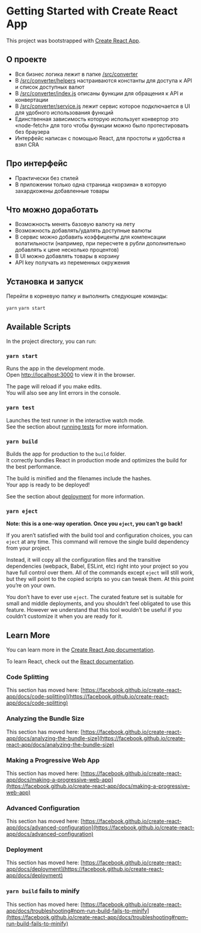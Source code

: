 # Getting Started with Create React App

This project was bootstrapped with [Create React App](https://github.com/facebook/create-react-app).

## О проекте

- Вся бизнес логика лежит в папке [/src/converter](/src/converter) 
- В [/src/converter/helpers](/src/converter/helpers) настраиваются константы для доступа к API и список доступных валют
- В [/src/converter/index.js](/src/converter/index.js) описаны функции для обращения к API и конвертации
- В [/src/converter/service.js](/src/converter/service.js) лежит сервис которое подключается в UI для удобного использования функций
- Единственная зависимость которую использует конвертор это «node-fetch» для того чтобы функции можно было протестировать без браузера
- Интерфейс написан с помощью React, для простоты и удобства я взял CRA

## Про интерфейс

- Практически без стилей
- В приложении только одна страница «корзина» в которую захардкожены добавленные товары

## Что можно доработать

- Возможность менять базовую валюту на лету
- Возможность добавлять/удалять доступные валюты
- В сервис можно добавить коэффиценты для компенсации волатильности (например, при пересчете в рубли дополнительно добавлять к цене несколько процентов)
- В UI можно добавлять товары в корзину
- API key получать из переменных окружения

## Установка и запуск

Перейти в корневую папку и выполнить следующие команды:

`yarn`
`yarn start`

## Available Scripts

In the project directory, you can run:

### `yarn start`

Runs the app in the development mode.\
Open [http://localhost:3000](http://localhost:3000) to view it in the browser.

The page will reload if you make edits.\
You will also see any lint errors in the console.

### `yarn test`

Launches the test runner in the interactive watch mode.\
See the section about [running tests](https://facebook.github.io/create-react-app/docs/running-tests) for more information.

### `yarn build`

Builds the app for production to the `build` folder.\
It correctly bundles React in production mode and optimizes the build for the best performance.

The build is minified and the filenames include the hashes.\
Your app is ready to be deployed!

See the section about [deployment](https://facebook.github.io/create-react-app/docs/deployment) for more information.

### `yarn eject`

**Note: this is a one-way operation. Once you `eject`, you can’t go back!**

If you aren’t satisfied with the build tool and configuration choices, you can `eject` at any time. This command will remove the single build dependency from your project.

Instead, it will copy all the configuration files and the transitive dependencies (webpack, Babel, ESLint, etc) right into your project so you have full control over them. All of the commands except `eject` will still work, but they will point to the copied scripts so you can tweak them. At this point you’re on your own.

You don’t have to ever use `eject`. The curated feature set is suitable for small and middle deployments, and you shouldn’t feel obligated to use this feature. However we understand that this tool wouldn’t be useful if you couldn’t customize it when you are ready for it.

## Learn More

You can learn more in the [Create React App documentation](https://facebook.github.io/create-react-app/docs/getting-started).

To learn React, check out the [React documentation](https://reactjs.org/).

### Code Splitting

This section has moved here: [https://facebook.github.io/create-react-app/docs/code-splitting](https://facebook.github.io/create-react-app/docs/code-splitting)

### Analyzing the Bundle Size

This section has moved here: [https://facebook.github.io/create-react-app/docs/analyzing-the-bundle-size](https://facebook.github.io/create-react-app/docs/analyzing-the-bundle-size)

### Making a Progressive Web App

This section has moved here: [https://facebook.github.io/create-react-app/docs/making-a-progressive-web-app](https://facebook.github.io/create-react-app/docs/making-a-progressive-web-app)

### Advanced Configuration

This section has moved here: [https://facebook.github.io/create-react-app/docs/advanced-configuration](https://facebook.github.io/create-react-app/docs/advanced-configuration)

### Deployment

This section has moved here: [https://facebook.github.io/create-react-app/docs/deployment](https://facebook.github.io/create-react-app/docs/deployment)

### `yarn build` fails to minify

This section has moved here: [https://facebook.github.io/create-react-app/docs/troubleshooting#npm-run-build-fails-to-minify](https://facebook.github.io/create-react-app/docs/troubleshooting#npm-run-build-fails-to-minify)
